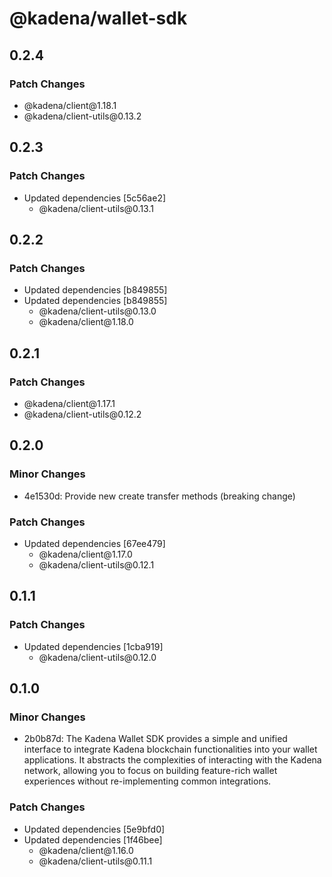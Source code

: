 # @kadena/wallet-sdk

## 0.2.4

### Patch Changes

- @kadena/client\@1.18.1
- @kadena/client-utils\@0.13.2

## 0.2.3

### Patch Changes

- Updated dependencies \[5c56ae2]
  - @kadena/client-utils\@0.13.1

## 0.2.2

### Patch Changes

- Updated dependencies \[b849855]
- Updated dependencies \[b849855]
  - @kadena/client-utils\@0.13.0
  - @kadena/client\@1.18.0

## 0.2.1

### Patch Changes

- @kadena/client\@1.17.1
- @kadena/client-utils\@0.12.2

## 0.2.0

### Minor Changes

- 4e1530d: Provide new create transfer methods (breaking change)

### Patch Changes

- Updated dependencies \[67ee479]
  - @kadena/client\@1.17.0
  - @kadena/client-utils\@0.12.1

## 0.1.1

### Patch Changes

- Updated dependencies \[1cba919]
  - @kadena/client-utils\@0.12.0

## 0.1.0

### Minor Changes

- 2b0b87d: The Kadena Wallet SDK provides a simple and unified interface to
  integrate Kadena blockchain functionalities into your wallet applications. It
  abstracts the complexities of interacting with the Kadena network, allowing
  you to focus on building feature-rich wallet experiences without
  re-implementing common integrations.

### Patch Changes

- Updated dependencies \[5e9bfd0]
- Updated dependencies \[1f46bee]
  - @kadena/client\@1.16.0
  - @kadena/client-utils\@0.11.1
